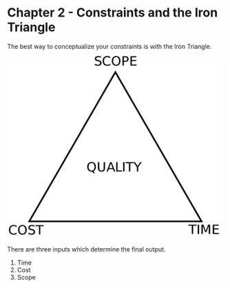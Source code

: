 # Chapter 2 - Constraints and the Iron Triangle

The best way to conceptualize your constraints is with the Iron Triangle.

<img src="./project-management-triangle.png" alt="Project Management Iron Triangle">

There are three inputs which determine the final output.

1. Time
2. Cost
3. Scope
